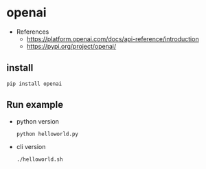 # openai

- References
  - https://platform.openai.com/docs/api-reference/introduction
  - https://pypi.org/project/openai/

## install

```
pip install openai
```

## Run example

- python version
    ```
    python helloworld.py
    ```

- cli version
    ```
    ./helloworld.sh
    ```
